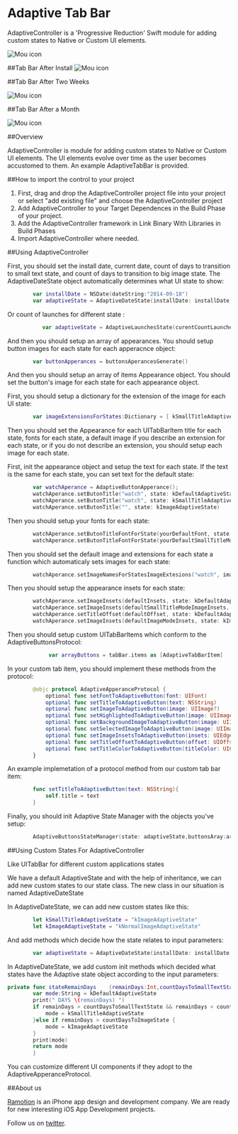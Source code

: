 # Adaptive Tab Bar

AdaptiveController is a 'Progressive Reduction' Swift module for adding custom states to Native or Custom UI elements.

![Mou icon](https://d13yacurqjgara.cloudfront.net/users/25514/screenshots/1320024/viber-ios7-concept-navigation-bar-ramotion.gif)

##Tab Bar After Install
![Mou icon](http://i.imgur.com/K46LKQE.png)

##Tab Bar After Two Weeks

![Mou icon](http://i.imgur.com/MWUmKRv.png)

##Tab Bar After a Month

![Mou icon](http://i.imgur.com/ixjmhpQ.png)

##Overview

AdaptiveController is module for adding custom states to Native or Custom UI elements. The UI elements evolve over time as the user becomes accustomed to them. An example AdaptiveTabBar is provided.

##How to import the control to your project

1. First, drag and drop the AdaptiveController project file into your project or select "add existing file" and choose the AdaptiveController project
2. Add AdaptiveController to your Target Dependences in the Build Phase of your project.
3. Add the AdaptiveController framework in Link Binary With Libraries in Build Phases
4. Import AdaptiveController where needed.

##Using AdaptiveController 

First, you should set the install date, current date, count of days to transition to small text state, and count of days to transition to big image state. The AdaptiveDateState object automatically determines what UI state to show:

```swift         
        var installDate = NSDate(dateString:"2014-09-18")
        var adaptiveState = AdaptiveDateState(installDate: installDate,currentDate:NSDate(),countDaysToSmallTextState:countDaysToSmallTextState,countDaysToImageState:countDaysToImageState)    
 ```
Or count of launches for different state :

```swift         
           var adaptiveState = AdaptiveLaunchesState(curentCountLaunches:curentCountLaunches,countLaunchesToSmallTextState:countDaysForSmaltextState,countLaunchesToImageState:countDaysForImageModeState)  
 ```

And then you should setup an array of appearances. You should setup button images for each state for each apperacnce object:

```swift
        var buttonApperances = buttonsAperancesGenerate()
```
       
And then you should setup an array of items Appearance object. You should set the button's image for each state for each appearance object.  

First, you should setup a dictionary for the extension of the image for each UI state:
		
```swift
		var imageExtensionsForStates:Dictionary = [ kSmallTitleAdaptiveState:"_smalltitle",kImageAdaptiveState:"_bigimage",kSmallTitleAdaptiveState+selected :"_smalltitle",kImageAdaptiveState+selected:"_bigimage" ]
```
 Then you should set the Appearance for each UITabBarItem title for each state, fonts for each state, a default image if you describe an extension for each state, or if you do not describe an extension, you should setup each image for each state.
 
 First, init the appearance object and setup the text for each state. If the text is the same for each state, you can set text for the default state:
       
```swift
        var watchAperance = AdaptiveButtonApperance(); 
        watchAperance.setButonTitle("watch", state: kDefaultAdaptiveState)
        watchAperance.setButonTitle("watch", state: kSmallTitleAdaptiveState)
        watchAperance.setButonTitle("", state: kImageAdaptiveState)
```
        
 Then you should setup your fonts for each state:    

```swift
		watchAperance.setButonTitleFontForState(yourDefaultFont, state: kDefaultAdaptiveState)        
        watchAperance.setButonTitleFontForState(yourDefaultSmallTitleModeFont, state: kSmallTitleAdaptiveState)
```

Then you should set the default image and extensions for each state a function which automaticaly sets images for each state: 

```swift
        watchAperance.setImageNamesForStatesImageExtesions("watch", imageExtensionsForState:imageExtensionsForStates)
```

Then you should setup the appearance insets for each state: 

```swift
        watchAperance.setImageInsets(defaultInsets, state: kDefaultAdaptiveState);        
        watchAperance.setImageInsets(defaultSmallTitleModeImageInsets, state: kSmallTitleAdaptiveState)
        watchAperance.setTitleOffset(defaultOffset, state: kDefaultAdaptiveState)
        watchAperance.setImageInsets(defaultImageModeInsets, state: kImageAdaptiveState);  
```

Then you should setup сustom UITabBarItems which conform to the AdaptiveButtonsProtocol:        
        
```swift 
       		 var arrayButtons = tabBar.items as [AdaptiveTabBarItem]
```

In your custom tab item, you should implement these methods from the protocol:
		
```swift  
        @objc protocol AdaptiveApperanceProtocol {
    		optional func setFontToAdaptiveButton(font: UIFont)
    		optional func setTitleToAdaptiveButton(text: NSString)
    		optional func setImageToAdaptiveButton(image: UIImage?)
    		optional func setHighlightedToAdaptiveButton(image: UIImage?)
    		optional func setBackgroundImageToAdaptiveButton(image: UIImage?)
    		optional func setSelectedImageToAdaptiveButton(image: UIImage?)
    		optional func setImageInsetsToAdaptiveButton(insets: UIEdgeInsets)
    		optional func setTitleOffsetToAdaptiveButton(offset: UIOffset)
    		optional func setTitleColorToAdaptiveButton(titleColor: UIColor)
		}
```

An example implemetation of a protocol method from our custom tab bar item:
	
```swift	
		func setTitleToAdaptiveButton(text: NSString){
        	self.title = text
    	}
```


Finally, you should init Adaptive State Manager with the objects you've setup:
    	
```swift
		AdaptiveButtonsStateManager(state: adaptiveState,buttonsAray:arrayButtons ,buttonsApperance: butonsApperances)
```


##Using Custom States For AdaptiveController 

Like UITabBar for different custom applications states 

We have a default AdaptiveState and with the help of inheritance, we can add
new custom states to our state class. The new class in our situation is 
named AdaptiveDateState

In AdaptiveDateState, we can add new custom states like this:

```swift
		let kSmallTitleAdaptiveState = "kImageAdaptiveState"
		let kImageAdaptiveState = "kNormalImageAdaptiveState"
```

And add methods which decide how the state relates to input parameters:

```swift
		var adaptiveState = AdaptiveDateState(installDate: installDate,currentDate:NSDate(),countDaysToSmallTextState:countDaysToSmallTextState,countDaysToImageState:countDaysToImageState)
```

In AdaptiveDateState, we add custom init methods which decided what states have the Adaptive state object according to the input parameters:    

```swift 
private func stateRemainDays 	(remainDays:Int,countDaysToSmallTextState:Int,countDaysToImageState:Int)->String{        
        var mode:String = kDefaultAdaptiveState
        print(" DAYS \(remainDays) ")
        if remainDays > countDaysToSmallTextState && remainDays < countDaysToImageState{
            mode = kSmallTitleAdaptiveState
        }else if remainDays > countDaysToImageState {
            mode = kImageAdaptiveState
        }
        print(mode)
        return mode
    	}    
```

You can customize different UI components if they adopt to the AdaptiveApperanceProtocol.

##About us

[Ramotion](http://Ramotion.com )  is an iPhone app design and development company. We are ready for new interesting iOS App Development projects.

Follow us on [twitter](http://twitter.com/ramotion).
